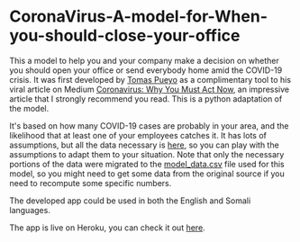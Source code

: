 # CoronaVirus-A-model-for-When-you-should-close-your-office
This a model to help you and your company make a decision on whether you should open your office or send everybody home amid the COVID-19 crisis. It was first developed by [Tomas Pueyo](https://medium.com/@tomaspueyo) as a complimentary tool to his viral article on Medium [Coronavirus: Why You Must Act Now](https://medium.com/@tomaspueyo/coronavirus-act-today-or-people-will-die-f4d3d9cd99ca), an impressive article that I strongly recommend you read. This is a python adaptation of the model.

It's based on how many COVID-19 cases are probably in your area, and the likelihood that at least one of your employees catches it. It has lots of assumptions, but all the data necessary is [here](https://docs.google.com/spreadsheets/u/1/d/17YyCmjb2Z2QwMiRRwAb7W0vQoEAiL9Co0ARsl03dSlw/copy?usp=sharing), so you can play with the assumptions to adapt them to your situation. Note that only the necessary portions of the data were migrated to the [model_data.csv](https://github.com/abdurahman-shiine/CoronaVirus-A-model-for-When-you-should-close-your-office) file used for this model, so you might need to get some data from the original source if you need to recompute some specific numbers.

The developed app could be used in both the English and Somali languages.

The app is live on Heroku, you can check it out [here](https://covid-19-model-2.herokuapp.com/).
